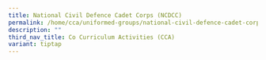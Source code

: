 ```yaml
---
title: National Civil Defence Cadet Corps (NCDCC)
permalink: /home/cca/uniformed-groups/national-civil-defence-cadet-corps-ncdcc/
description: ""
third_nav_title: Co Curriculum Activities (CCA)
variant: tiptap
---
```

<h3></h3>
<p></p>